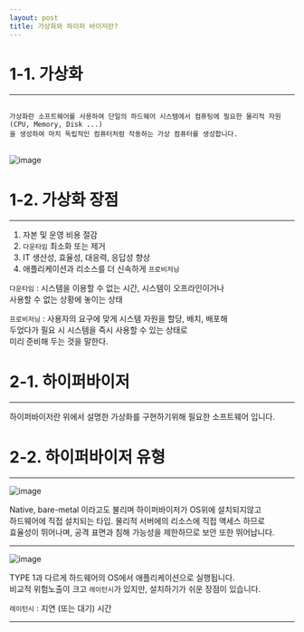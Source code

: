 ```yaml
---
layout: post
title: 가상화와 하이퍼 바이저란?
---
```


1-1. 가상화
=============================
************************
<pre>
<code>
가상화란 소프트웨어를 사용하여 단일의 하드웨어 시스템에서 컴퓨팅에 필요한 물리적 자원(CPU, Memory, Disk ...)   
을 생성하여 마치 독립적인 컴퓨터처럼 작동하는 가상 컴퓨터를 생성합니다.
</code>
</pre>

![image]({{site.baseurl}}/assets/images/1119/1.JPG)   

1-2. 가상화 장점
==============================   
*************************
1. 자본 및 운영 비용 절감   
2. `다운타임` 최소화 또는 제거
3. IT 생산성, 효율성, 대응력, 응답성 향상
4. 애플리케이션과 리소스를 더 신속하게 `프로비저닝`


`다운타임` : 시스템을 이용할 수 없는 시간, 시스템이 오프라인이거나   
 사용할 수 없는 상황에 놓이는 상태   

`프로비저닝` : 사용자의 요구에 맞게 시스템 자원을 할당, 배치, 배포해   
 두었다가 필요 시 시스템을 즉시 사용할 수 있는 상태로   
  미리 준비해 두는 것을 말한다.   

2-1. 하이퍼바이저   
===========================
***********************

하이퍼바이저란 위에서 설명한 가상화를 구현하기위해 필요한 소프트웨어 입니다.   

2-2. 하이퍼바이저 유형
=========================
******************************
![image]({{site.baseurl}}/assets/images/1119/2.JPG)   

Native, bare-metal 이라고도 불리며 하이퍼바이저가 OS위에 설치되지않고   
하드웨어에 직접 설치되는 타입. 물리적 서버에의 리소스에 직접 액세스 하므로   
효율성이 뛰어나며, 공격 표면과 침해 가능성을 제한하므로 보안 또한 뛰어납니다.   

****************************************************

![image]({{site.baseurl}}/assets/images/1119/3.JPG)   

TYPE 1과 다르게 하드웨어의 OS에서 애플리케이션으로 실행됩니다.   
비교적 위험노출이 크고 `레이턴시`가 있지만, 설치하기가 쉬운 장점이 있습니다.   

`레이턴시` : 지연 (또는 대기) 시간   

*************************************************